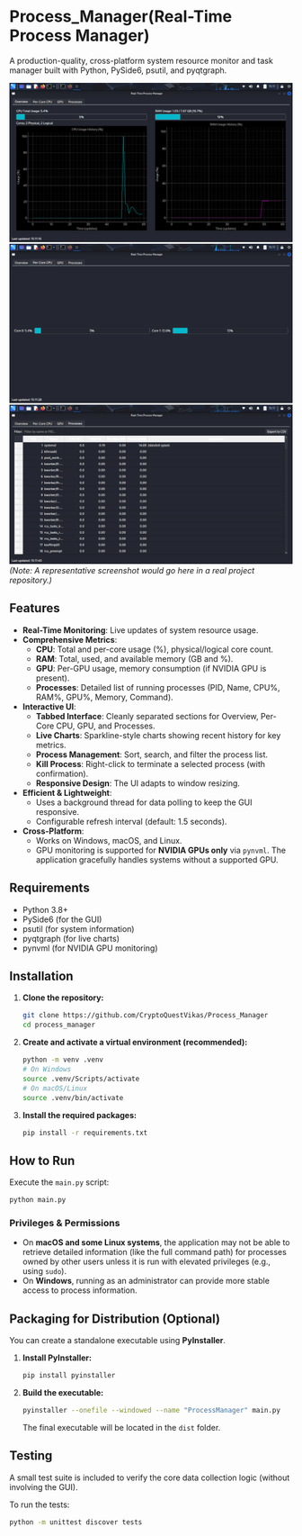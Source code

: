 # Process_Manager(Real-Time Process Manager)

A production-quality, cross-platform system resource monitor and task manager built with Python, PySide6, psutil, and pyqtgraph.


![](img/1.png)
![](img/2.png)
![](img/3.png)
*(Note: A representative screenshot would go here in a real project repository.)*

## Features

- **Real-Time Monitoring**: Live updates of system resource usage.
- **Comprehensive Metrics**:
  - **CPU**: Total and per-core usage (%), physical/logical core count.
  - **RAM**: Total, used, and available memory (GB and %).
  - **GPU**: Per-GPU usage, memory consumption (if NVIDIA GPU is present).
  - **Processes**: Detailed list of running processes (PID, Name, CPU%, RAM%, GPU%, Memory, Command).
- **Interactive UI**:
  - **Tabbed Interface**: Cleanly separated sections for Overview, Per-Core CPU, GPU, and Processes.
  - **Live Charts**: Sparkline-style charts showing recent history for key metrics.
  - **Process Management**: Sort, search, and filter the process list.
  - **Kill Process**: Right-click to terminate a selected process (with confirmation).
  - **Responsive Design**: The UI adapts to window resizing.
- **Efficient & Lightweight**:
  - Uses a background thread for data polling to keep the GUI responsive.
  - Configurable refresh interval (default: 1.5 seconds).
- **Cross-Platform**:
  - Works on Windows, macOS, and Linux.
  - GPU monitoring is supported for **NVIDIA GPUs only** via `pynvml`. The application gracefully handles systems without a supported GPU.

## Requirements

- Python 3.8+
- PySide6 (for the GUI)
- psutil (for system information)
- pyqtgraph (for live charts)
- pynvml (for NVIDIA GPU monitoring)

## Installation

1.  **Clone the repository:**
    ```bash
    git clone https://github.com/CryptoQuestVikas/Process_Manager
    cd process_manager
    ```

2.  **Create and activate a virtual environment (recommended):**
    ```bash
    python -m venv .venv
    # On Windows
    source .venv/Scripts/activate
    # On macOS/Linux
    source .venv/bin/activate
    ```

3.  **Install the required packages:**
    ```bash
    pip install -r requirements.txt
    ```

## How to Run

Execute the `main.py` script:

```bash
python main.py
```

### Privileges & Permissions

- On **macOS and some Linux systems**, the application may not be able to retrieve detailed information (like the full command path) for processes owned by other users unless it is run with elevated privileges (e.g., using `sudo`).
- On **Windows**, running as an administrator can provide more stable access to process information.

## Packaging for Distribution (Optional)

You can create a standalone executable using **PyInstaller**.

1.  **Install PyInstaller:**
    ```bash
    pip install pyinstaller
    ```

2.  **Build the executable:**
    ```bash
    pyinstaller --onefile --windowed --name "ProcessManager" main.py
    ```
    The final executable will be located in the `dist` folder.

## Testing

A small test suite is included to verify the core data collection logic (without involving the GUI).

To run the tests:
```bash
python -m unittest discover tests
```
